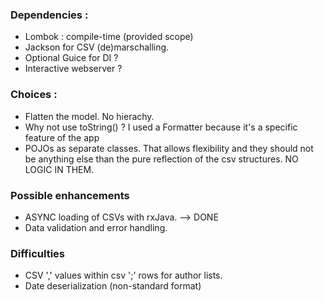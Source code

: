 
### Dependencies : 

* Lombok : compile-time (provided scope)
* Jackson for CSV (de)marschalling.
* Optional Guice for DI ?
* Interactive webserver ?


### Choices :
* Flatten the model. No hierachy.
* Why not use toString() ? I used a Formatter because it's a specific
feature of the app
* POJOs as separate classes. That allows flexibility and they should not 
be anything else than the pure reflection of the csv structures. NO LOGIC IN THEM.



### Possible enhancements
* ASYNC loading of CSVs with rxJava. --> DONE
* Data validation and error handling.

### Difficulties 
* CSV ',' values within csv ';' rows for author lists.
* Date deserialization (non-standard format)
